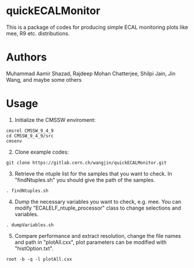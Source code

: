 # quickECALMonitor

This is a package of codes for producing simple ECAL monitoring plots like mee, R9 etc. distributions.

# Authors

Muhammad Aamir Shazad, Rajdeep Mohan Chatterjee, Shilpi Jain, Jin Wang, and maybe some others

# Usage 

1. Initialize the CMSSW enviroment:

```
cmsrel CMSSW_9_4_9
cd CMSSW_9_4_9/src
cmsenv

```

2. Clone example codes:

```
git clone https://gitlab.cern.ch/wangjin/quickECALMonitor.git

```

3. Retrieve the ntuple list for the samples that you want to check. In "findNtuples.sh" you should give the path of the samples.

```
. findNtuples.sh

```

4. Dump the necessary variables you want to check, e.g. mee. You can modify "ECALELF_ntuple_processor" class to change selections and variables.

```
. dumpVariables.sh

```

5. Compare performance and extract resolution, change the file names and path in "plotAll.cxx", plot parameters can be modified with "histOption.txt".

```
root -b -q -l plotAll.cxx 

```

